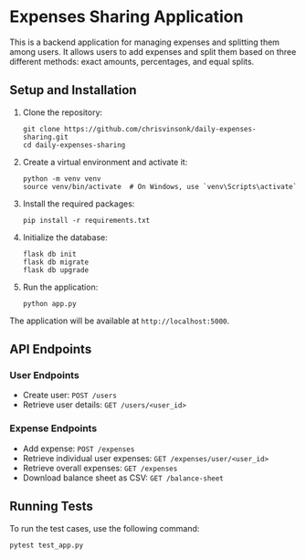 # Expenses Sharing Application

This is a backend application for managing expenses and splitting them among users. It allows users to add expenses and split them based on three different methods: exact amounts, percentages, and equal splits.

## Setup and Installation

1. Clone the repository:
   ```
   git clone https://github.com/chrisvinsonk/daily-expenses-sharing.git
   cd daily-expenses-sharing
   ```

2. Create a virtual environment and activate it:
   ```
   python -m venv venv
   source venv/bin/activate  # On Windows, use `venv\Scripts\activate`
   ```

3. Install the required packages:
   ```
   pip install -r requirements.txt
   ```

4. Initialize the database:
   ```
   flask db init
   flask db migrate
   flask db upgrade
   ```

5. Run the application:
   ```
   python app.py
   ```

The application will be available at `http://localhost:5000`.

## API Endpoints

### User Endpoints

- Create user: `POST /users`
- Retrieve user details: `GET /users/<user_id>`

### Expense Endpoints

- Add expense: `POST /expenses`
- Retrieve individual user expenses: `GET /expenses/user/<user_id>`
- Retrieve overall expenses: `GET /expenses`
- Download balance sheet as CSV: `GET /balance-sheet`

## Running Tests

To run the test cases, use the following command:

```
pytest test_app.py
```
